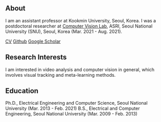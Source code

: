 ## About

I am an assistant professor at Kookmin University, Seoul, Korea. I was a postdoctoral researcher at [Computer Vision Lab](https://cv.snu.ac.kr), ASRI, Seoul National University (SNU), Seoul, Korea (Mar. 2021 - Aug. 2021).

[CV](https://www.overleaf.com/read/zqkfvxrkjcyz)
[Github](https://github.com/JanghoonChoi)
[Google Scholar](https://scholar.google.com/citations?user=Y9JkA2IAAAAJ&hl=en)

## Research Interests

I am interested in video analysis and computer vision in general, which involves visual tracking and meta-learning methods.


## Education

Ph.D., Electrical Engineering and Computer Science, Seoul National University (Mar. 2013 - Feb. 2021)
B.S., Electrical and Computer Engineering, Seoul National University (Mar. 2009 - Feb. 2013)

